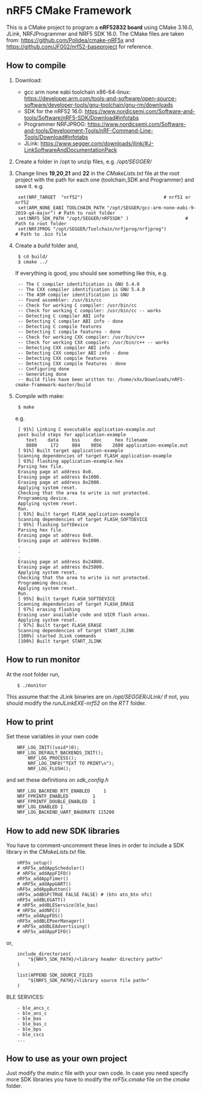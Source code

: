 # nRF5 CMake Framework
This is a CMake project to program a **nRF52832 board** using CMake 3.16.0, JLink, NRFJProgrammer and NRF5 SDK 16.0. The CMake files are taken from: https://github.com/Polidea/cmake-nRF5x and https://github.com/JF002/nrf52-baseproject for reference.

## How to compile
1. Download:
	
	* gcc arm none eabi toolchain x86-64-linux: https://developer.arm.com/tools-and-software/open-source-software/developer-tools/gnu-toolchain/gnu-rm/downloads
	* SDK for the nRF52 16.0: https://www.nordicsemi.com/Software-and-tools/Software/nRF5-SDK/Download#infotabs
	* Programmer NRFJPROG: https://www.nordicsemi.com/Software-and-tools/Development-Tools/nRF-Command-Line-Tools/Download#infotabs
	* JLink: https://www.segger.com/downloads/jlink/#J-LinkSoftwareAndDocumentationPack

2. Create a folder in /opt to unzip files, e.g. */opt/SEGGER/*
3. Change lines **19**,**20**,**21** and **22** in the *CMakeLists.txt* file at the root project with the path for each one (toolchain,SDK and Programmer) and save it.
	e.g. 

		set(NRF_TARGET 	"nrf52")							  # nrf51 or nrf52
		set(ARM_NONE_EABI_TOOLCHAIN_PATH "/opt/SEGGER/gcc-arm-none-eabi-9-2019-q4-major") # Path to root folder 
		set(NRF5_SDK_PATH "/opt/SEGGER/nRF5SDK"	)					  # Path to root folder
		set(NRFJPROG "/opt/SEGGER/Toolchain/nrfjprog/nrfjprog")				  # Path to .bin file

4. Create a *build* folder and,
	
		$ cd build/	
		$ cmake ../	

	If everything is good, you should see something like this, e.g.

		-- The C compiler identification is GNU 5.4.0
		-- The CXX compiler identification is GNU 5.4.0
		-- The ASM compiler identification is GNU
		-- Found assembler: /usr/bin/cc
		-- Check for working C compiler: /usr/bin/cc
		-- Check for working C compiler: /usr/bin/cc -- works
		-- Detecting C compiler ABI info
		-- Detecting C compiler ABI info - done
		-- Detecting C compile features
		-- Detecting C compile features - done
		-- Check for working CXX compiler: /usr/bin/c++
		-- Check for working CXX compiler: /usr/bin/c++ -- works
		-- Detecting CXX compiler ABI info
		-- Detecting CXX compiler ABI info - done
		-- Detecting CXX compile features
		-- Detecting CXX compile features - done
		-- Configuring done
		-- Generating done
		-- Build files have been written to: /home/xXx/Downloads/nRF5-cmake-framework-master/build

5. Compile with make:
	
		$ make

	e.g.

		[ 91%] Linking C executable application-example.out
		post build steps for application-example
		   text	   data	    bss	    dec	    hex	filename
		   8800	    172	    884	   9856	   2680	application-example.out
		[ 91%] Built target application-example
		Scanning dependencies of target FLASH_application-example
		[ 93%] flashing application-example.hex
		Parsing hex file.
		Erasing page at address 0x0.
		Erasing page at address 0x1000.
		Erasing page at address 0x2000.
		Applying system reset.
		Checking that the area to write is not protected.
		Programming device.
		Applying system reset.
		Run.
		[ 93%] Built target FLASH_application-example
		Scanning dependencies of target FLASH_SOFTDEVICE
		[ 95%] flashing SoftDevice
		Parsing hex file.
		Erasing page at address 0x0.
		Erasing page at address 0x1000.
		.
		.
		.
		Erasing page at address 0x24000.
		Erasing page at address 0x25000.
		Applying system reset.
		Checking that the area to write is not protected.
		Programming device.
		Applying system reset.
		Run.
		[ 95%] Built target FLASH_SOFTDEVICE
		Scanning dependencies of target FLASH_ERASE
		[ 97%] erasing flashing
		Erasing user available code and UICR flash areas.
		Applying system reset.
		[ 97%] Built target FLASH_ERASE
		Scanning dependencies of target START_JLINK
		[100%] started JLink commands
		[100%] Built target START_JLINK

## How to run monitor
At the root folder run,

		$ ./monitor
		
This assume that the JLink binaries are on */opt/SEGGER/JLink/* if not, you should modify the *runJLinkEXE-nrf52* on the *RTT* folder.

## How to print
Set these variables in your own code

		NRF_LOG_INIT((void*)0);
   		NRF_LOG_DEFAULT_BACKENDS_INIT();   
    		NRF_LOG_PROCESS();              
        	NRF_LOG_INFO("TEXT TO PRINT\n");
        	NRF_LOG_FLUSH();
		
and set these definitions on *sdk_config.h*
    
   		NRF_LOG_BACKEND_RTT_ENABLED 	1
		NRF_FPRINTF_ENABLED 		1
		NRF_FPRINTF_DOUBLE_ENABLED	1
		NRF_LOG_ENABLED 1
		NRF_LOG_BACKEND_UART_BAUDRATE 115200

## How to add new SDK libraries
You have to comment-uncomment these lines in order to include a SDK library in the *CMakeLists.txt* file.

		nRF5x_setup()
		# nRF5x_addAppScheduler()
		# nRF5x_addAppFIFO()
		nRF5x_addAppTimer()
		# nRF5x_addAppUART()
		nRF5x_addAppButton()
		nRF5x_addBSP(TRUE FALSE FALSE) # (btn atn_btn nfc)
		nRF5x_addBLEGATT()
		# nRF5x_addBLEService(ble_bas)
		# nRF5x_addNFC()
		nRF5x_addAppFDS()
		nRF5x_addBLEPeerManager()
		# nRF5x_addBLEAdvertising()
		# nRF5x_addAppFIFO()
		
or,

		include_directories(
			"${NRF5_SDK_PATH}/<library header directory path>"
		)

		list(APPEND SDK_SOURCE_FILES
			"${NRF5_SDK_PATH}/<library source file path>"
		)

BLE SERVICES:

		- ble_ancs_c
		- ble_ans_c
		- ble_bas
		- ble_bas_c
		- ble_bps
		- ble_cscs
		...

## How to use as your own project
Just modify the *main.c* file with your own code. In case you need specify more SDK libraries you have to modify the *nrF5x.cmake* file on the *cmake* folder.

